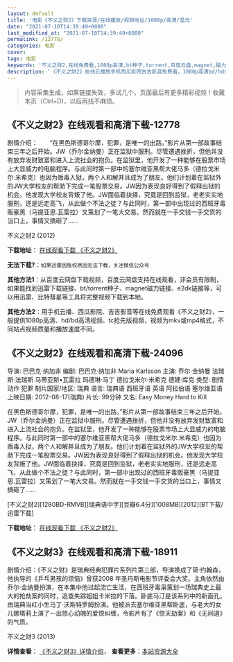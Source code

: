 ```yaml
---
layout: default
title: '电影《不义之财2》下载资源/在线播放/视频地址/1080p/高清/蓝光'
date: "2021-07-10T14:39:49+0800"
last_modified_at: "2021-07-10T14:39:49+0800"
permalink: /12778/
categories: 电影
cover:
tags: 电影
keywords: '不义之财2,在线免费看,1080p高清,bt种子,torrent,百度云盘,magnet,磁力链,迅雷下载资源'
description: '《不义之财2》在线云播放手机西瓜影院吉吉影音免费看，1080p高清bd/hd未删减完整版和tc抢先枪版，mkv/mp4格式，附带bt/torrent种子、magnet/磁力链、百度云盘、网盘资源迅雷下载链接'
---
```


>内容采集生成，如果链接失效，多试几个，页面最后有更多精彩视频！收藏本页（Ctrl+D)，以后再找不麻烦。


## 《不义之财2》在线观看和高清下载-12778

剧情介绍：　　“在黑色斯德哥尔摩，犯罪，是唯一的出路。”影片从第一部故事结束三年之后开始。JW（乔尔金纳曼）正在监狱中服刑。尽管遭遇挫折，但他并没有放弃发财致富和进入上流社会的抱负。在监狱里，他开发了一种能够在股票市场上大显威力的电脑程序。与此同时第一部中的塞尔维亚黑帮大佬马多（德拉戈米尔.米希克）也因为贩毒入狱，两个人和解并且成为了朋友。他们计划着在监狱外的JW大学校友的帮助下完成一笔股票交易。JW因为表现良好得到了假释出狱的机会。他发现大学校友背叛了他。JW面临着抉择，究竟是回到监狱，老老实实地服刑，还是远走高飞，从此做个不法之徒？与此同时，第一部中出现过的西班牙毒贩豪黑（马提亚思.瓦雷拉）又策划了一笔大交易。然而就在一手交钱一手交货的当口上，事情又搞砸了……


不义之财2 (2012)

**下载地址**： [在线观看下载 《不义之财2》](https://www.btbtdy.me/btdy/dy6529.html) 


**无法下载?**：`如果迅雷因版权原因无法下载，关注微信公众号 `

**其他方法1**：从百度云网盘下载视频，百度云网盘支持在线观看，非会员有限制，如果能找到迅雷下载链接、bt/torrent种子、magnet磁力链接、e2dk链接等，可以用迅雷、比特彗星等工具将完整视频下载到本地。

**其他方法2**：用手机云播、西瓜影院、吉吉影音等在线免费观看《不义之财2》，一般提供1080p高清、hd/bd高清视频、tc抢先版视频，视频为mkv或mp4格式，不同站点视频质量和播放速度不同。


## 《不义之财2》在线观看和高清下载-24096

导演: 巴巴克·纳加非 编剧: 巴巴克·纳加非 Maria Karlsson 主演: 乔尔·金纳曼 法瑞斯·法瑞斯 马蒂亚斯•瓦雷拉 玛德琳·马丁 德拉戈米尔·米希克 德建·库克 类型: 剧情 动作 犯罪 制片国家/地区: 瑞典 语言: 瑞典语 西班牙语 英语 阿拉伯语 塞尔维亚语 上映日期: 2012-08-17(瑞典) 片长: 99分钟 又名: Easy Money Hard to Kill

在黑色斯德哥尔摩，犯罪，是唯一的出路。”影片从第一部故事结束三年之后开始。JW（乔尔金纳曼）正在监狱中服刑。尽管遭遇挫折，但他并没有放弃发财致富和进入上流社会的抱负。在监狱里，他开发了一种能够在股票市场上大显威力的电脑程序。与此同时第一部中的塞尔维亚黑帮大佬马多（德拉戈米尔.米希克）也因为贩毒入狱，两个人和解并且成为了朋友。他们计划着在监狱外的JW大学校友的帮助下完成一笔股票交易。JW因为表现良好得到了假释出狱的机会。他发现大学校友背叛了他。JW面临着抉择，究竟是回到监狱，老老实实地服刑，还是远走高飞，从此做个不法之徒？与此同时，第一部中出现过的西班牙毒贩豪黑（马提亚思.瓦雷拉）又策划了一笔大交易。然而就在一手交钱一手交货的当口上，事情又搞砸了……


[不义之财2][1280BD-RMVB][瑞典语中字][豆瓣6.4分][1008MB][2012][BT下载/迅雷下载]

**下载地址**： [在线观看下载 《不义之财2》](https://www.btdx8.com/torrent/snabba_cash_ii_2012.html) 


## 《不义之财3》在线观看和高清下载-18911

剧情介绍：《不义之财》是瑞典经典犯罪片系列片第三部，导演换成了简·约翰森，他执导的《乒乓男孩的烦恼》曾获2008 年圣丹斯电影节评委会大奖。主角依然由乔尔·金纳曼扮演，在本集中他过起流亡生活，在西班牙毒枭策划一场瑞典史上最大的抢劫案的同时，追查失踪姐姐卡米拉的下落。卧底马汀是该系列中的新面孔，由瑞典当红小生马丁·沃斯特罗姆扮演。他被派去塞尔维亚黑帮卧底，与老大的女儿娜塔莉上演了一出惊心动魄的爱恨纠缠，令影片有了《惊天劫案》和《无间道》的气质。


不义之财3 (2013)

**详情查看**： [《不义之财3》详情介绍](/movie/18911/)， **查看更多**：[本站资源大全](/movie/t/all/)

